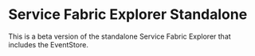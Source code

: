 # Service Fabric Explorer Standalone

This is a beta version of the standalone Service Fabric Explorer that includes the EventStore.
